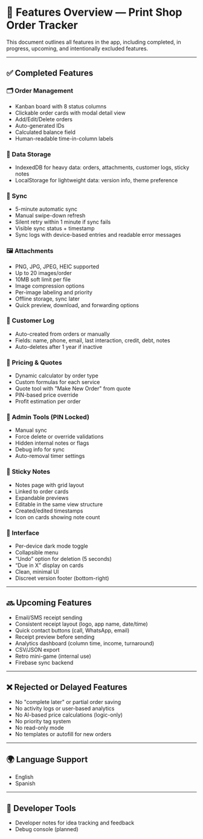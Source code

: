 # 🚀 Features Overview — Print Shop Order Tracker

This document outlines all features in the app, including completed, in progress, upcoming, and intentionally excluded features.

---

## ✅ Completed Features

### 🗂️ Order Management
- Kanban board with 8 status columns
- Clickable order cards with modal detail view
- Add/Edit/Delete orders
- Auto-generated IDs
- Calculated balance field
- Human-readable time-in-column labels

### 💾 Data Storage
- IndexedDB for heavy data: orders, attachments, customer logs, sticky notes
- LocalStorage for lightweight data: version info, theme preference

### 🔁 Sync
- 5-minute automatic sync
- Manual swipe-down refresh
- Silent retry within 1 minute if sync fails
- Visible sync status + timestamp
- Sync logs with device-based entries and readable error messages

### 🖼️ Attachments
- PNG, JPG, JPEG, HEIC supported
- Up to 20 images/order
- 10MB soft limit per file
- Image compression options
- Per-image labeling and priority
- Offline storage, sync later
- Quick preview, download, and forwarding options

### 👤 Customer Log
- Auto-created from orders or manually
- Fields: name, phone, email, last interaction, credit, debt, notes
- Auto-deletes after 1 year if inactive

### 💸 Pricing & Quotes
- Dynamic calculator by order type
- Custom formulas for each service
- Quote tool with "Make New Order" from quote
- PIN-based price override
- Profit estimation per order

### 🔐 Admin Tools (PIN Locked)
- Manual sync
- Force delete or override validations
- Hidden internal notes or flags
- Debug info for sync
- Auto-removal timer settings

### 📌 Sticky Notes
- Notes page with grid layout
- Linked to order cards
- Expandable previews
- Editable in the same view structure
- Created/edited timestamps
- Icon on cards showing note count

### 🌙 Interface
- Per-device dark mode toggle
- Collapsible menu
- “Undo” option for deletion (5 seconds)
- “Due in X” display on cards
- Clean, minimal UI
- Discreet version footer (bottom-right)

---

## 🔜 Upcoming Features

- Email/SMS receipt sending
- Consistent receipt layout (logo, app name, date/time)
- Quick contact buttons (call, WhatsApp, email)
- Receipt preview before sending
- Analytics dashboard (column time, income, turnaround)
- CSV/JSON export
- Retro mini-game (internal use)
- Firebase sync backend

---

## ❌ Rejected or Delayed Features

- No "complete later" or partial order saving
- No activity logs or user-based analytics
- No AI-based price calculations (logic-only)
- No priority tag system
- No read-only mode
- No templates or autofill for new orders

---

## 🌍 Language Support

- English
- Spanish

---

## 🧪 Developer Tools

- Developer notes for idea tracking and feedback
- Debug console (planned)
